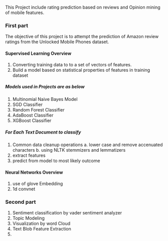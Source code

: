 This Project include rating prediction based on reviews and Opinion mining of mobile features.
### First part
The objective of this project is to attempt the prediction of Amazon review ratings from the Unlocked Mobile Phones dataset.

#### Supervised Learning Overview
1. Converting training data to to a set of vectors of features.
2. Build a model based on statistical properties of features in training dataset


##### Models used in Projects are as below
1. Multinomial Naive Bayes Model
2. SGD Classifier
3. Random Forest Classifier
4. AdaBoost Classifier
5. XGBoost Classifier


##### For Each Text Document to classify
1. Common data cleanup operations
a. lower case and remove accenuated characters
b. using NLTK stemmizers and lemmatizers
2. extract features 
2. predict from model to most likely outcome




#### Neural Networks  Overview
1. use of glove Embedding
2. 1d convnet


### Second part
1. Sentiment classification by vader sentiment analyzer
2. Topic Modeling
3. Visualization by word Cloud
4. Text Blob Feature Extraction
5. 